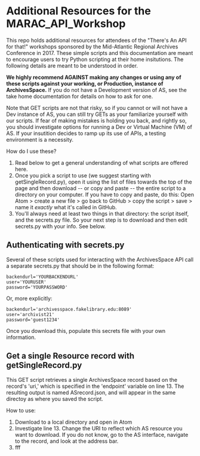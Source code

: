 # Additional Resources for the MARAC_API_Workshop
This repo holds additional resources for attendees of the "There's An API for that!" workshops sponsored by the Mid-Atlantic Regional Archives Conference in 2017. These simple scripts and this documentation are meant to encourage users to try Python scripting at their home insitutions. The following details are meant to be understood in order.

**We highly recommend AGAINST making any changes or using any of these scripts against your working, or Production, instance of ArchivesSpace.** If you do not have a Development version of AS, see the take home documentation for details on how to ask for one.

Note that GET scripts are not that risky, so if you cannot or will not have a Dev instance of AS, you can still try GETs as your familiarize yourself with our scripts. If fear of making mistakes is holding you back, and rightly so, you should investigate options for running a Dev or Virtual Machine (VM) of AS. If your insutition decides to ramp up its use of APIs, a testing environment is a necessity.

How do I use these?
1. Read below to get a general understanding of what scripts are offered here.
2. Once you pick a script to use (we suggest starting with getSingleRecord.py), open it using the list of files towards the top of the page and then download -- or copy and paste -- the entire script to a directory on your computer. If you have to copy and paste, do this: Open Atom > create a new file > go back to GitHub > copy the script > save > name it *exactly* what it's called in GitHub.
3. You'll always need at least two things in that directory: the script itself, and the secrets.py file. So your next step is to download and then edit secrets.py with your info. See below.

## Authenticating with secrets.py
Several of these scripts used for interacting with the ArchivesSpace API call a separate secrets.py that should be in the following format:

```
backendurl='YOURBACKENDURL'
user='YOURUSER'
password='YOURPASSWORD'
```
Or, more explicitly:
```
backendurl='archivesspace.fakelibrary.edu:8089'
user='archivist21'
password='guest1234'
```
Once you download this, populate this secrets file with your own information.

## Get a single Resource record with getSingleRecord.py
This GET script retrieves a single ArchivesSpace record based on the record's 'uri,' which is specified in the 'endpoint' variable on line 13. The resulting output is named ASrecord.json, and will appear in the same directoy as where you saved the script.

How to use:
1. Download to a local directory and open in Atom
2. Investigate line 13. Change the URI to reflect which AS resource you want to download. If you do not know, go to the AS interface, navigate to the record, and look at the address bar.
3. fff

